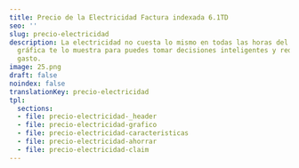 ```yaml
---
title: Precio de la Electricidad Factura indexada 6.1TD
seo: ''
slug: precio-electricidad
description: La electricidad no cuesta lo mismo en todas las horas del día. Esta
  gráfica te lo muestra para puedes tomar decisiones inteligentes y reducir tu
  gasto.
image: 25.png
draft: false
noindex: false
translationKey: precio-electricidad
tpl:
  sections:
  - file: precio-electricidad-_header
  - file: precio-electricidad-grafico
  - file: precio-electricidad-caracteristicas
  - file: precio-electricidad-ahorrar
  - file: precio-electricidad-claim
---
```

